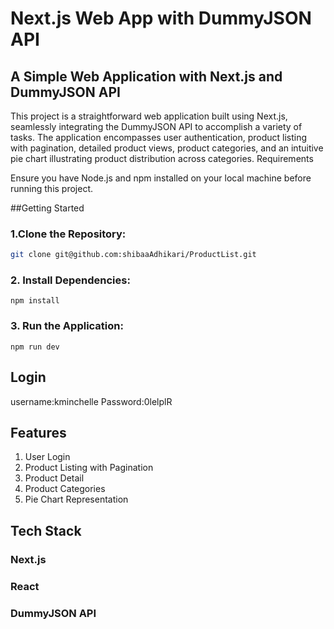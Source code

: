 

# Next.js Web App with DummyJSON API
## A Simple Web Application with Next.js and DummyJSON API

This project is a straightforward web application built using Next.js, seamlessly integrating the DummyJSON API to accomplish a variety of tasks. The application encompasses user authentication, product listing with pagination, detailed product views, product categories, and an intuitive pie chart illustrating product distribution across categories.
Requirements

Ensure you have Node.js and npm installed on your local machine before running this project.

##Getting Started
### 1.Clone the Repository:
```bash
git clone git@github.com:shibaaAdhikari/ProductList.git
```
 ### 2. Install Dependencies:
```
npm install
```
### 3. Run the Application:
```
npm run dev
```
## Login 
username:kminchelle
Password:0lelplR

## Features
1. User Login
2.  Product Listing with Pagination
3.  Product Detail
4.  Product Categories
5.  Pie Chart Representation

## Tech Stack
### Next.js
### React
### DummyJSON API

